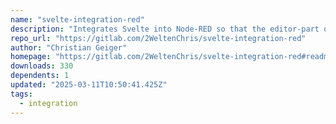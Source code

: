 ```yaml
---
name: "svelte-integration-red"
description: "Integrates Svelte into Node-RED so that the editor-part of a node can be developed using Svelte templates."
repo_url: "https://gitlab.com/2WeltenChris/svelte-integration-red"
author: "Christian Geiger"
homepage: "https://gitlab.com/2WeltenChris/svelte-integration-red#readme"
downloads: 330
dependents: 1
updated: "2025-03-11T10:50:41.425Z"
tags: 
  - integration
---
```

